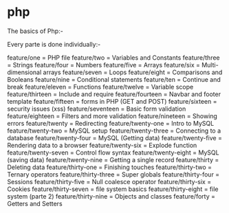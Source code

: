 # php
The basics of Php:-

Every parte is done individually:-

feature/one = PHP file
feature/two = Variables and Constants
feature/three = Strings
feature/four = Numbers
feature/five = Arrays
feature/six = Multi-dimensional arrays
feature/seven = Loops
feature/eight = Comparisons and Booleans
feature/nine = Conditional statements
feature/ten = Continue and break
feature/eleven = Functions
feature/twelve = Variable scope
feature/thirteen = Include and require
feature/fourteen = Navbar and footer template
feature/fifteen = forms in PHP (GET and POST)
feature/sixteen = security issues (xss)
feature/seventeen = Basic form validation
feature/eighteen = Filters and more validation
feature/nineteen = Showing errors
feature/twenty = Redirecting
feature/twenty-one = Intro to MySQL
feature/twenty-two = MySQL setup
feature/twenty-three = Connecting to a database
feature/twenty-four = MySQL (Getting data)
feature/twenty-five = Rendering data to a browser
feature/twenty-six = Explode function
feature/twenty-seven = Control flow syntax
feature/twenty-eight = MySQL (saving data)
feature/twenty-nine = Getting a single record
feature/thirty = Deleting data
feature/thirty-one = Finishing touches
feature/thirty-two = Ternary operators
feature/thirty-three = Super globals
feature/thirty-four = Sessions
feature/thirty-five = Null coalesce operator
feature/thirty-six = Cookies
feature/thirty-seven = file system basics
feature/thirty-eight = file system (parte 2)
feature/thirty-nine = Objects and classes
feature/forty = Getters and Setters